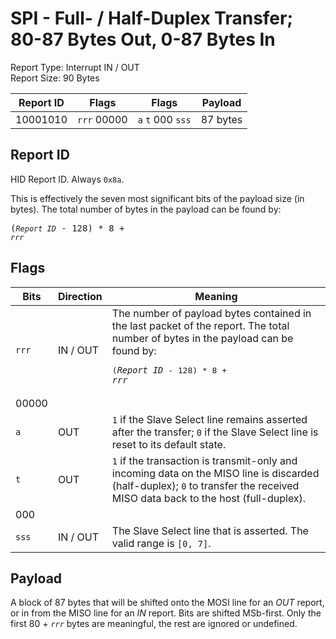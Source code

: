 
# SPI - Full- / Half-Duplex Transfer; 80-87 Bytes Out, 0-87 Bytes In
Report Type: Interrupt IN / OUT<br />
Report Size: 90 Bytes

| Report ID | Flags | Flags | Payload |
|-----------|-------|-------|---------|
| 10001010 | `rrr`&nbsp;00000 | `a`&nbsp;`t`&nbsp;000&nbsp;`sss` | 87 bytes |

## Report ID
HID Report ID.  Always `0x8a`.

This is effectively the seven most significant bits of the payload size (in bytes).  The total number of bytes in the payload can be found by: <pre>(*`Report ID`* - 128) * 8 + *`rrr`*</pre>

## Flags
| Bits  | Direction | Meaning |
|-------|-----------|---------|
| `rrr` | IN / OUT  | The number of payload bytes contained in the last packet of the report.  The total number of bytes in the payload can be found by: <pre>(*`Report ID`* - 128) * 8 + *`rrr`*</pre> |
| 00000 |          |                                                                       |
| `a`   | OUT      | `1` if the Slave Select line remains asserted after the transfer; `0` if the Slave Select line is reset to its default state. |
| `t`   | OUT      | `1` if the transaction is transmit-only and incoming data on the MISO line is discarded (half-duplex); `0` to transfer the received MISO data back to the host (full-duplex). |
| 000   |          |                                                                       |
| `sss` | IN / OUT | The Slave Select line that is asserted.  The valid range is `[0, 7]`. |

## Payload
A block of 87 bytes that will be shifted onto the MOSI line for an *OUT* report, or in from the MISO line for an *IN* report.  Bits are shifted MSb-first.  Only the first 80 + *`rrr`* bytes are meaningful, the rest are ignored or undefined.
